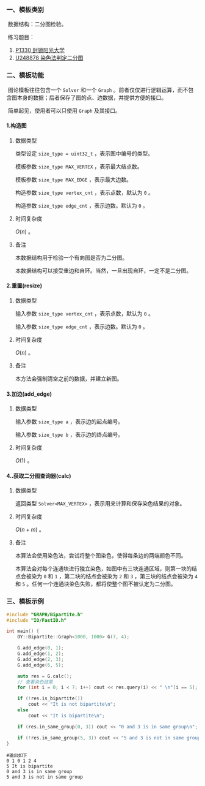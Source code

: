 ### 一、模板类别

​	数据结构：二分图检验。

​	练习题目：

1. [P1330 封锁阳光大学](https://www.luogu.com.cn/problem/P1330)
2. [U248878 染色法判定二分图](https://www.luogu.com.cn/problem/U248878)


### 二、模板功能

​	图论模板往往包含一个 `Solver` 和一个 `Graph` 。前者仅仅进行逻辑运算，而不包含图本身的数据；后者保存了图的点、边数据，并提供方便的接口。

​	简单起见，使用者可以只使用 `Graph` 及其接口。

#### 1.构造图

1. 数据类型

   类型设定 `size_type = uint32_t` ，表示图中编号的类型。

   模板参数 `size_type MAX_VERTEX` ，表示最大结点数。

   模板参数 `size_type MAX_EDGE` ，表示最大边数。

   构造参数 `size_type vertex_cnt` ，表示点数，默认为 `0` 。

   构造参数 `size_type edge_cnt` ，表示边数。默认为 `0` 。

2. 时间复杂度

   $O(n)$ 。

3. 备注

   本数据结构用于检验一个有向图是否为二分图。

   本数据结构可以接受重边和自环。当然，一旦出现自环，一定不是二分图。
   

#### 2.重置(resize)

1. 数据类型

   输入参数 `size_type vertex_cnt` ，表示点数，默认为 `0` 。

   输入参数 `size_type edge_cnt` ，表示边数。默认为 `0` 。

2. 时间复杂度

   $O(n)$ 。

3. 备注

   本方法会强制清空之前的数据，并建立新图。

#### 3.加边(add_edge)

1. 数据类型

   输入参数 `size_type a`​ ，表示边的起点编号。

   输入参数 `size_type b` ，表示边的终点编号。

2. 时间复杂度

   $O(1)$ 。


#### 4..获取二分图查询器(calc)

1. 数据类型

   返回类型 `Solver<MAX_VERTEX>` ，表示用来计算和保存染色结果的对象。

2. 时间复杂度

   $O(n+m)$ 。

3. 备注

   本算法会使用染色法，尝试将整个图染色，使得每条边的两端颜色不同。

   本算法会对每个连通块进行独立染色，如图中有三块连通区域，则第一块的结点会被染为 `0` 和 `1` ，第二块的结点会被染为 `2` 和 `3` ，第三块的结点会被染为 `4` 和 `5` 。任何一个连通块染色失败，都将使整个图不被认定为二分图。

### 三、模板示例

```c++
#include "GRAPH/Bipartite.h"
#include "IO/FastIO.h"

int main() {
    OY::Bipartite::Graph<1000, 1000> G(7, 4);

    G.add_edge(0, 1);
    G.add_edge(1, 2);
    G.add_edge(2, 3);
    G.add_edge(6, 5);

    auto res = G.calc();
    // 查看染色结果
    for (int i = 0; i < 7; i++) cout << res.query(i) << " \n"[i == 5];

    if (!res.is_bipartite())
        cout << "It is not bipartite\n";
    else
        cout << "It is bipartite\n";

    if (res.in_same_group(0, 3)) cout << "0 and 3 is in same group\n";

    if (!res.in_same_group(5, 3)) cout << "5 and 3 is not in same group\n";
}
```

```
#输出如下
0 1 0 1 2 4
5 It is bipartite
0 and 3 is in same group
5 and 3 is not in same group

```

